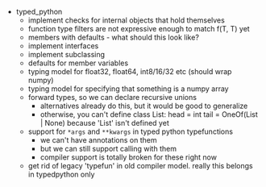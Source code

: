 * typed_python
    * implement checks for internal objects that hold themselves
    * function type filters are not expressive enough to match f(T, T) yet
    * members with defaults - what should this look like?
    * implement interfaces
    * implement subclassing
    * defaults for member variables
    * typing model for float32, float64, int8/16/32 etc (should wrap numpy)
    * typing model for specifying that something is a numpy array
    * forward types, so we can declare recursive unions
        * alternatives already do this, but it would be good to generalize
        * otherwise, you can't define
            class List:
                head = int
                tail = OneOf(List | None)
          because 'List' isn't defined yet
    * support for `*args` and `**kwargs` in typed python typefunctions
    	* we can't have annotations on them
    	* but we can still support calling with them
    	* compiler support is totally broken for these right now
    * get rid of legacy 'typefun' in old compiler model. really this belongs in typedpython only
